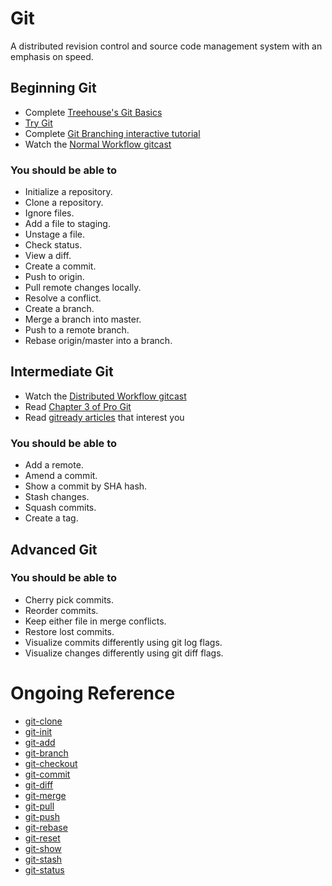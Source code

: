 # Git

A distributed revision control and source code management system with an emphasis on speed.

## Beginning Git

* Complete [Treehouse's Git Basics](http://teamtreehouse.com/library/git-basics)
* [Try Git](http://try.github.com)
* Complete [Git Branching interactive tutorial](http://pcottle.github.com/learnGitBranching)
* Watch the [Normal Workflow gitcast](http://www.youtube.com/watch?v=U1ayH6KLqxo)

### You should be able to

* Initialize a repository.
* Clone a repository.
* Ignore files.
* Add a file to staging.
* Unstage a file.
* Check status.
* View a diff.
* Create a commit.
* Push to origin.
* Pull remote changes locally.
* Resolve a conflict.
* Create a branch.
* Merge a branch into master.
* Push to a remote branch.
* Rebase origin/master into a branch.

## Intermediate Git

* Watch the [Distributed Workflow gitcast](http://www.youtube.com/watch?v=KWNIKb6sftw)
* Read [Chapter 3 of Pro Git](http://git-scm.com/book/en/Git-Branching)
* Read [gitready articles](http://gitready.com) that interest you

### You should be able to

* Add a remote.
* Amend a commit.
* Show a commit by SHA hash.
* Stash changes.
* Squash commits.
* Create a tag.

## Advanced Git

### You should be able to

* Cherry pick commits.
* Reorder commits.
* Keep either file in merge conflicts.
* Restore lost commits.
* Visualize commits differently using git log flags.
* Visualize changes differently using git diff flags.

# Ongoing Reference

* [git-clone](http://git-scm.com/docs/git-clone)
* [git-init](http://git-scm.com/docs/git-init)
* [git-add](http://git-scm.com/docs/git-add)
* [git-branch](http://git-scm.com/docs/git-branch)
* [git-checkout](http://git-scm.com/docs/git-checkout)
* [git-commit](http://git-scm.com/docs/git-commit)
* [git-diff](http://git-scm.com/docs/git-diff)
* [git-merge](http://git-scm.com/docs/git-merge)
* [git-pull](http://git-scm.com/docs/git-pull)
* [git-push](http://git-scm.com/docs/git-push)
* [git-rebase](http://git-scm.com/docs/git-rebase)
* [git-reset](http://git-scm.com/docs/git-reset)
* [git-show](http://git-scm.com/docs/git-show)
* [git-stash](http://git-scm.com/docs/git-stash)
* [git-status](http://git-scm.com/docs/git-status)
